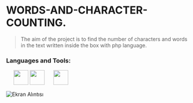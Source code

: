 # WORDS-AND-CHARACTER-COUNTING.
>The aim of the project is to find the number of characters and words in the text written inside the box with php language.
<h3 align="left">Languages and Tools:</h3>

<p>
     <a href="https://www.php.net" target="_blank"><img src="https://user-images.githubusercontent.com/108763130/223422027-d8cf0d98-1329-43ba-8b05-507372a9c3b7.png"  width="40" height="40" style="margin-left: 20PX;"></a>
    <a href="https://www.w3schools.com/html/default.asp" target="_blank"><img src="https://user-images.githubusercontent.com/108763130/223422298-bd30ae8a-0ee7-448f-a4fe-2db638ddcdf8.png"  width="40" height="40" margin-left: 20PX;"></a>
  <a href="https://www.w3schools.com/css/default.asp" target="_blank"><img src="https://user-images.githubusercontent.com/108763130/223422360-70e952df-008b-4bb5-b454-f6e7b1cd6194.png"  width="40" height="40"  style="margin-left: 20PX;"></a>
</p>  


![Ekran Alıntısı](https://user-images.githubusercontent.com/108763130/223418211-6fd160d2-6ead-4682-b9ff-8b8f607e6d80.PNG)
